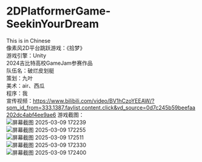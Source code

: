 # 2DPlatformerGame-SeekinYourDream  
This is in Chinese  
像素风2D平台跳跃游戏：《拾梦》  
游戏引擎：Unity  
2024吉比特高校GameJam参赛作品  
队伍名：破烂皮划艇  
策划：九叶  
美术：air、西瓜  
程序：我  
宣传视频：https://www.bilibili.com/video/BV1hCzoYEEAW/?spm_id_from=333.1387.favlist.content.click&vd_source=0d7c245b59beefaa202dc4abf4ee9ae6
游戏截图：  
![屏幕截图 2025-03-09 172239](https://github.com/user-attachments/assets/d50bee26-17d2-4611-939c-64dcfc388daa)  
![屏幕截图 2025-03-09 172255](https://github.com/user-attachments/assets/634262b1-5bd4-4dce-9075-3b71584970ae)  
![屏幕截图 2025-03-09 172511](https://github.com/user-attachments/assets/576bcce0-495d-4de0-a659-c618c9dde6e8)  
![屏幕截图 2025-03-09 172330](https://github.com/user-attachments/assets/7564aec4-e4b5-4804-aa17-edf5ef8d6a5a)  
![屏幕截图 2025-03-09 172400](https://github.com/user-attachments/assets/c605530d-3b6c-4808-8f8a-3fdef022a851)
